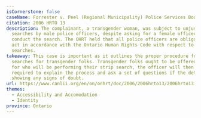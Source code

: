 ```yaml
---
isCornerstone: false
caseName: Forrester v. Peel (Regional Municipality) Police Services Board et al.
citation: 2006 HRTO 13
description: The complainant, a transgender woman, was subject to unjust strip
  searches by male police officers, despite asking for a female officer to
  conduct the search. The OHRT held that all police officers are obligated to
  act in accordance with the Ontario Human Rights Code with respect to strip
  searches.
takeaway: This case is important as it outlines the proper procedure for strip
  searches for transgender folks. Transgender folks ought to be offered options
  for who will be performing their strip search, the officer will then be
  required to explain the process and ask a set of questions if the detainee is
  showing any signs of doubt.
url: https://www.canlii.org/en/on/onhrt/doc/2006/2006hrto13/2006hrto13.html?autocompleteStr=forrester%20v%20&autocompletePos=3
themes:
  - Accessibility and Accomodation
  - Identity
province: Ontario
---
```

